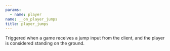 ```yaml
---
params:
  - name: player
name: __on_player_jumps
title: player_jumps
---
```


Triggered when a game receives a jump input from the client, and the player is
considered standing on the ground.
